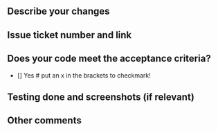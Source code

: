 ## Describe your changes

## Issue ticket number and link

## Does your code meet the acceptance criteria?
- [] Yes    # put an x in the brackets to checkmark!

## Testing done and screenshots (if relevant)

## Other comments

